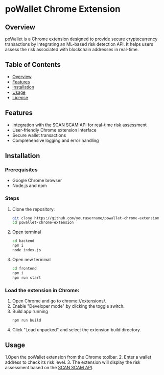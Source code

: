 # poWallet Chrome Extension

## Overview
poWallet is a Chrome extension designed to provide secure cryptocurrency transactions by integrating an ML-based risk detection API. It helps users assess the risk associated with blockchain addresses in real-time.

## Table of Contents
- [Overview](#overview)
- [Features](#features)
- [Installation](#installation)
- [Usage](#usage)
- [License](#license)

## Features
- Integration with the SCAN SCAM API for real-time risk assessment
- User-friendly Chrome extension interface
- Secure wallet transactions
- Comprehensive logging and error handling

## Installation

### Prerequisites
- Google Chrome browser
- Node.js and npm

### Steps
1. Clone the repository:
   ```bash
   git clone https://github.com/yourusername/powallet-chrome-extension.git
   cd powallet-chrome-extension
2. Open terminal
   ```bash
   cd backend
   npm i
   node index.js
5. Open new terminal
    ```bash
    cd frontend
    npm i
    npm run start
    
### Load the extension in Chrome:

1. Open Chrome and go to chrome://extensions/.
2. Enable "Developer mode" by clicking the toggle switch.
3. Build app running
   ```bash
   npm run build
5. Click "Load unpacked" and select the extension build directory.

## Usage
1.Open the poWallet extension from the Chrome toolbar.
2. Enter a wallet address to check its risk level.
3. The extension will display the risk assessment based on the [SCAN SCAM API](https://github.com/varenyeolad/scan-fraud-ml).
